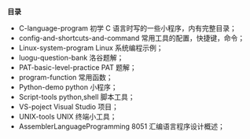 **目录**

- C-language-program   初学 C 语言时写的一些小程序，内有完整目录；
- config-and-shortcuts-and-command   常用工具的配置，快捷键，命令；
- Linux-system-program   Linux 系统编程示例；
- luogu-question-bank   洛谷题解；
- PAT-basic-level-practice   PAT 题解；
- program-function   常用函数；
- Python-demo   python 小程序；
- Script-tools   python,shell 脚本工具；
- VS-poject   Visual Studio 项目；
- UNIX-tools   UNIX 终端小工具；
- AssemblerLanguageProgramming   8051 汇编语言程序设计概述；
